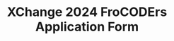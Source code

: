 ---
title: XChange 2024 FroCODErs Application Form
redirect_to: https://docs.google.com/document/d/1B9Xdq9ve0lTL9_I7ThCz19roc9B4mC-zXl5LIWK8ssw/edit?usp=sharing 
redirect_from: 
  - /XC24FroCODErsAppForm
  - /xc24frocodersappform
---